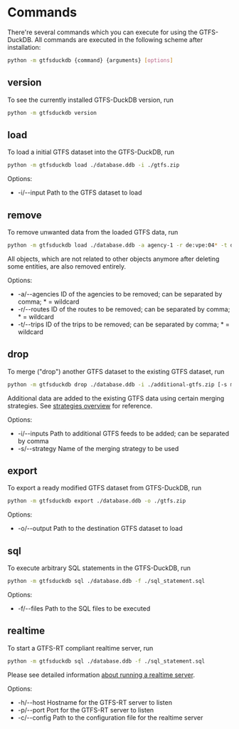 # Commands
There're several commands which you can execute for using the GTFS-DuckDB. All commands are executed in the following scheme after installation:

```bash
python -m gtfsduckdb {command} {arguments} [options]
```

## version
To see the currently installed GTFS-DuckDB version, run
```bash
python -m gtfsduckdb version
```

## load
To load a initial GTFS dataset into the GTFS-DuckDB, run
```bash
python -m gtfsduckdb load ./database.ddb -i ./gtfs.zip
``` 
Options:
- -i/--input        Path to the GTFS dataset to load

## remove
To remove unwanted data from the loaded GTFS data, run
```bash
python -m gtfsduckdb load ./database.ddb -a agency-1 -r de:vpe:04* -t de:vpe:trip:12345,de:vpe:trip:6789
``` 
All objects, which are not related to other objects anymore after deleting some entities, are also removed entirely.

Options:
- -a/--agencies     ID of the agencies to be removed; can be separated by comma; * = wildcard
- -r/--routes       ID of the routes to be removed; can be separated by comma; * = wildcard
- -t/--trips        ID of the trips to be removed; can be separated by comma; * = wildcard

## drop
To merge ("drop") another GTFS dataset to the existing GTFS dataset, run
```bash
python -m gtfsduckdb drop ./database.ddb -i ./additional-gtfs.zip [-s match_stop_id]
``` 
Additional data are added to the existing GTFS data using certain merging strategies. See [strategies overview](docs/STRATEGY.py) for reference.

Options:
- -i/--inputs       Path to additional GTFS feeds to be added; can be separated by comma
- -s/--strategy     Name of the merging strategy to be used

## export
To export a ready modified GTFS dataset from GTFS-DuckDB, run
```bash
python -m gtfsduckdb export ./database.ddb -o ./gtfs.zip
``` 
Options:
- -o/--output       Path to the destination GTFS dataset to load

## sql
To execute arbitrary SQL statements in the GTFS-DuckDB, run
```bash
python -m gtfsduckdb sql ./database.ddb -f ./sql_statement.sql
``` 
Options:
- -f/--files        Path to the SQL files to be executed

## realtime
To start a GTFS-RT compliant realtime server, run
```bash
python -m gtfsduckdb sql ./database.ddb -f ./sql_statement.sql
``` 
Please see detailed information [about running a realtime server](docs/REALTIME.md).

Options:
- -h/--host         Hostname for the GTFS-RT server to listen
- -p/--port         Port for the GTFS-RT server to listen
- -c/--config       Path to the configuration file for the realtime server